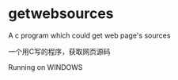 # getwebsources
A c program which could get web page's sources

一个用C写的程序，获取网页源码

Running on WINDOWS
